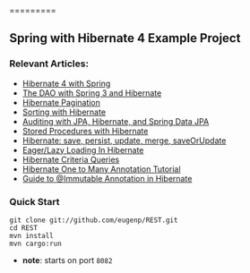 =========

## Spring with Hibernate 4 Example Project

### Relevant Articles: 
- [Hibernate 4 with Spring](http://www.baeldung.com/hibernate-4-spring)
- [The DAO with Spring 3 and Hibernate](http://www.baeldung.com/2011/12/02/the-persistence-layer-with-spring-3-1-and-hibernate/)
- [Hibernate Pagination](http://www.baeldung.com/hibernate-pagination)
- [Sorting with Hibernate](http://www.baeldung.com/hibernate-sort)
- [Auditing with JPA, Hibernate, and Spring Data JPA](http://www.baeldung.com/database-auditing-jpa)
- [Stored Procedures with Hibernate](http://www.baeldung.com/stored-procedures-with-hibernate-tutorial)
- [Hibernate: save, persist, update, merge, saveOrUpdate](http://www.baeldung.com/hibernate-save-persist-update-merge-saveorupdate/)
- [Eager/Lazy Loading In Hibernate](http://www.baeldung.com/hibernate-lazy-eager-loading)
- [Hibernate Criteria Queries](http://www.baeldung.com/hibernate-criteria-queries)
- [Hibernate One to Many Annotation Tutorial](http://www.baeldung.com/hibernate-one-to-many)
- [Guide to @Immutable Annotation in Hibernate](http://www.baeldung.com/hibernate-immutable)

### Quick Start

```
git clone git://github.com/eugenp/REST.git
cd REST
mvn install
mvn cargo:run
```
- **note**: starts on port `8082`

